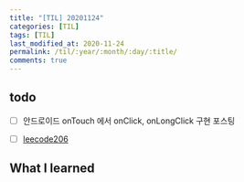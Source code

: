 ```yaml
---
title: "[TIL] 20201124"
categories: [TIL]
tags: [TIL]
last_modified_at: 2020-11-24
permalink: /til/:year/:month/:day/:title/
comments: true
---
```

## todo
- [ ] 안드로이드 onTouch 에서 onClick, onLongClick 구현 포스팅
- [ ] [leecode206](https://leetcode.com/problems/reverse-linked-list/)


## What I learned
